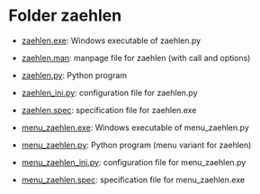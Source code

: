 ﻿# Folder zaehlen

* [zaehlen.exe](https://github.com/GuenterPartosch/Counting_texts/blob/master/zaehlen/zaehlen.exe "Windows executable of zaehlen.py"): 
  Windows executable of zaehlen.py
* [zaehlen.man](https://github.com/GuenterPartosch/Counting_texts/blob/master/zaehlen/zaehlen.man "manpage file for zaehlen (with call and options)"): 
  manpage file for zaehlen (with call and options)
* [zaehlen.py](https://github.com/GuenterPartosch/Counting_texts/blob/master/zaehlen/zaehlen.py "Python program"): 
  Python program
* [zaehlen_ini.py](https://github.com/GuenterPartosch/Counting_texts/blob/master/zaehlen/zaehlen_ini.py "configuration file for zaehlen.py"): 
  configuration file for zaehlen.py
* [zaehlen.spec](https://github.com/GuenterPartosch/Counting_texts/blob/master/zaehlen/zaehlen.spec "specification file for zaehlen.exe"): 
  specification file for zaehlen.exe

* [menu_zaehlen.exe](https://github.com/GuenterPartosch/Counting_texts/blob/master/zaehlen/menu_zaehlen.exe "Windows executable of menu_zaehlen.py"): 
  Windows executable of menu_zaehlen.py
* [menu_zaehlen.py](https://github.com/GuenterPartosch/Counting_texts/blob/master/zaehlen/menu_zaehlen.py "Python program (menu variant for zaehlen)"): 
  Python program (menu variant for zaehlen)
* [menu_zaehlen_ini.py](https://github.com/GuenterPartosch/Counting_texts/blob/master/zaehlen/menu_zaehlen_ini.py "configuration file for menu_zaehlen.py"): 
  configuration file for menu_zaehlen.py
* [menu_zaehlen.spec](https://github.com/GuenterPartosch/Counting_texts/blob/master/zaehlen/menu_zaehlen.spec "specification file for menu_zaehlen.exe"): 
  specification file for menu_zaehlen.exe
